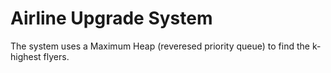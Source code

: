 # Airline Upgrade System
The system uses a Maximum Heap (reveresed priority queue) to find the k-highest flyers.

